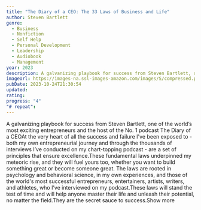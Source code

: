 ```yaml
---
title: "The Diary of a CEO: The 33 Laws of Business and Life"
author: Steven Bartlett
genre:
  - Business
  - Nonfiction
  - Self Help
  - Personal Development
  - Leadership
  - Audiobook
  - Management
year: 2023
description: A galvanizing playbook for success from Steven Bartlett, one of the world’s most exciting entrepreneurs and the host of the No. 1 podcast The Diary of a CEOAt the very heart of all the success and failure I've been exposed to - both my own entrepreneurial journey and through the thousands of interviews I’ve conducted on my chart-topping podcast - are a set of principles that ensure excellence.These fundamental laws underpinned my meteoric rise, and they will fuel yours too, whether you want to build something great or become someone great. The laws are rooted in psychology and behavioral science, in my own experiences, and those of the world's most successful entrepreneurs, entertainers, artists, writers, and athletes, who I’ve interviewed on my podcast.These laws will stand the test of time and will help anyone master their life and unleash their potential, no matter the field.They are the secret sauce to success.Show more
imageUrl: https://images-na.ssl-images-amazon.com/images/S/compressed.photo.goodreads.com/books/1720334665i/199017130.jpg
pubDate: 2023-10-24T21:30:54
updated:
rating:
progress: "4"
"# repeat":
---
```

A galvanizing playbook for success from Steven Bartlett, one of the world’s most exciting entrepreneurs and the host of the No. 1 podcast The Diary of a CEOAt the very heart of all the success and failure I've been exposed to - both my own entrepreneurial journey and through the thousands of interviews I’ve conducted on my chart-topping podcast - are a set of principles that ensure excellence.These fundamental laws underpinned my meteoric rise, and they will fuel yours too, whether you want to build something great or become someone great. The laws are rooted in psychology and behavioral science, in my own experiences, and those of the world's most successful entrepreneurs, entertainers, artists, writers, and athletes, who I’ve interviewed on my podcast.These laws will stand the test of time and will help anyone master their life and unleash their potential, no matter the field.They are the secret sauce to success.Show more
